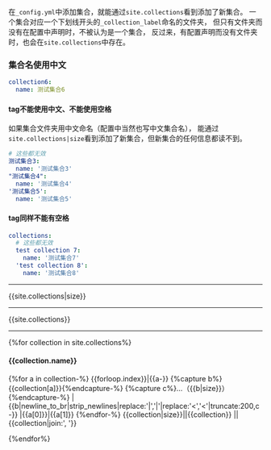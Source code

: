 在`_config.yml`中添加集合，就能通过`site.collections`看到添加了新集合。
一个集合对应一个下划线开头的`_collection_label`命名的文件夹，
但只有文件夹而没有在配置中声明时，不被认为是一个集合，
反过来，有配置声明而没有文件夹时，也会在`site.collections`中存在。

### 集合名使用中文
```yaml
collection6:
  name: 测试集合6
```
#### tag不能使用中文、不能使用空格
如果集合文件夹用中文命名（配置中当然也写中文集合名），
能通过`site.collections|size`看到添加了新集合，但新集合的任何信息都读不到。
```yaml
# 这些都无效
测试集合3:
  name: '测试集合3'
"测试集合4":
  name: '测试集合4'
'测试集合5':
  name: '测试集合5'
```

#### tag同样不能有空格
```yaml
collections:
  # 这些都无效
  test collection 7:
    name: '测试集合7'
  'test collection 8':
    name: '测试集合8'
```

---
{{site.collections|size}}

---
{{site.collections}}

---
{%for collection in site.collections%}
#### {{collection.name}}

{%for a in collection-%}
{{forloop.index}}|{{a-}}
{%capture b%}{{collection[a]}}{%endcapture-%}
{%capture c%}…（{{b|size}}）{%endcapture-%}
|{{b|newline_to_br|strip_newlines|replace:'|','&vert;'|replace:'<','&lt;'|truncate:200,c-}}
|{{a[0]}}|{{a[1]}}
{%endfor-%}
{{collection|size}}||{{collection}}
||{{collection|join:', '}}

{%endfor%}

